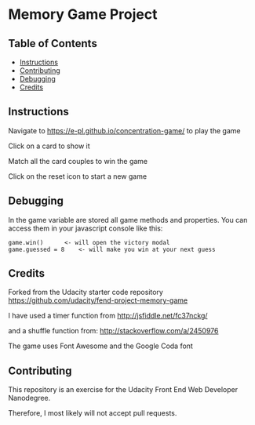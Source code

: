 # Memory Game Project

## Table of Contents

* [Instructions](#instructions)
* [Contributing](#contributing)
* [Debugging](#debugging)
* [Credits](#credits)

## Instructions

Navigate to https://e-pl.github.io/concentration-game/ to play the game

Click on a card to show it

Match all the card couples to win the game

Click on the reset icon to start a new game

## Debugging

In the game variable are stored all game methods and properties.
You can access them in your javascript console like this:

	game.win()		<- will open the victory modal
	game.guessed = 8	<- will make you win at your next guess

## Credits

Forked from the Udacity starter code repository https://github.com/udacity/fend-project-memory-game 

I have used a timer function from http://jsfiddle.net/fc37nckg/

and a shuffle function from: http://stackoverflow.com/a/2450976

The game uses Font Awesome and the Google Coda font

## Contributing

This repository is an exercise for the Udacity Front End Web Developer Nanodegree.

Therefore, I most likely will not accept pull requests.